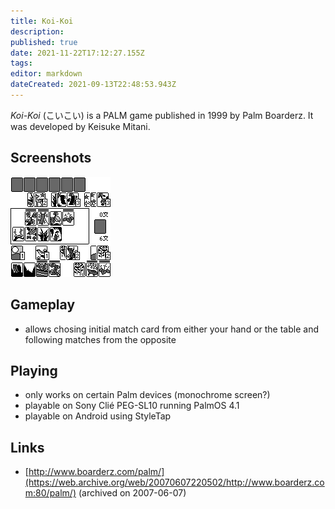 ```yaml
---
title: Koi-Koi
description: 
published: true
date: 2021-11-22T17:12:27.155Z
tags: 
editor: markdown
dateCreated: 2021-09-13T22:48:53.943Z
---
```


_Koi-Koi_ (<span lang='ja'>こいこい</span>) is a PALM game published in 1999 by Palm Boarderz.
It was developed by Keisuke Mitani.

## Screenshots
![koikoi.gif](/koikoi.gif)

## Gameplay
- allows chosing initial match card from either your hand or the table and following matches from the opposite

## Playing
- only works on certain Palm devices (monochrome screen?)
- playable on Sony Clié PEG-SL10 running PalmOS 4.1
- playable on Android using StyleTap

## Links
- [http://www.boarderz.com/palm/](https://web.archive.org/web/20070607220502/http://www.boarderz.com:80/palm/) (archived on 2007-06-07)
